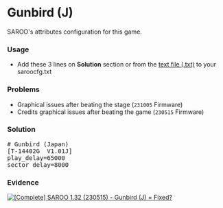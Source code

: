 # Gunbird (J)

SAROO's attributes configuration for this game.

### Usage

- Add these 3 lines on **Solution** section or from the [text file (.txt)](./config.txt) to your saroocfg.txt

### Problems

- Graphical issues after beating the stage (`231005` Firmware)
- Credits graphical issues after beating the game (`230515` Firmware)

### Solution

<pre># Gunbird (Japan)
[T-14402G  V1.01J]
play_delay=65000
sector_delay=8000</pre>

### Evidence

[![[Complete] SAROO 1.32 (230515) - Gunbird (J) = Fixed?](https://img.youtube.com/vi/mIexnE5nEAw/0.jpg)](https://youtu.be/mIexnE5nEAw)
